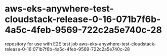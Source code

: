 # aws-eks-anywhere-test-cloudstack-release-0-16-071b7f6b-4a5c-4feb-9569-722c2a5e740c-28
repository for use with E2E test job aws-eks-anywhere-test-cloudstack-release-0-16:071b7f6b-4a5c-4feb-9569-722c2a5e740c-28
